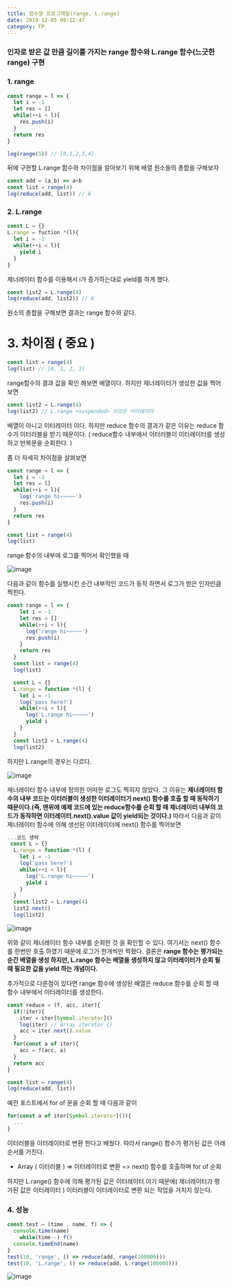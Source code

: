 ```yaml
---
title: 함수형 프로그래밍(range, L.range)
date: 2019-12-05 00:12:47
category: FP
---
```


### 인자로 받은 값 만큼 길이를 가지는 range 함수와 L.range 함수(느긋한 range) 구현

### 1. range

```javascript
const range = l => {
  let i = -1
  let res = []
  while(++i < l){
    res.push(i)
  }
  return res
}

log(range(5)) // [0,1,2,3,4]
```

뒤에 구현할 L.range 함수와 차이점을 알아보기 위해 배열 원소들의 총합을 구해보자

```javascript
const add = (a,b) => a+b
const list = range(4)
log(reduce(add, list)) // 6
```



### 2. L.range

```javascript
const L = {}
L.range = fuction *(l){
  let i = -1
  while(++i < l){
    yield i
  }
}
```

제너레이터 함수를 이용해서 i가 증가하는대로 yield를 하게 했다.

```javascript
const list2 = L.range(4)
log(reduce(add, list2)) // 6
```

원소의 총합을 구해보면 결과는 range 함수와 같다.



# 3. 차이점 ( 중요 )

```javascript
const list = range(4)
log(list) // [0, 1, 2, 3]
```

range함수의 결과 값을 확인 해보면 배열이다. 하지만 제너레이터가 생성한 값을 찍어보면

```javascript
const list2 = L.range(4)
log(list2) // L.range <suspended> 이것은 이터레이터
```

배열이 아니고 이터레이터 이다. 하지만 reduce 함수의 결과가 같은 이유는 reduce 함수가 이터러블을 받기 때문이다. ( reduce함수 내부에서 이터러블이 이터레이터를 생성하고 반복문을 순회한다. )

좀 더 자세히 차이점을 살펴보면

```javascript
const range = l => {
  let i = -1
  let res = []
  while(++i < l){
    log('range hi~~~~~')
    res.push(i)
  }
  return res
}

const list = range(4)
log(list)
```

range 함수의 내부에 로그를 찍어서 확인했을 때

![image](https://user-images.githubusercontent.com/39187116/70153638-a1c28d00-16f2-11ea-9815-93c7f4126243.png)

다음과 같이 함수를 실행시킨 순간 내부적인 코드가 동작 하면서 로그가 받은 인자만큼 찍힌다. 

```javascript
const range = l => {
    let i = -1
    let res = []
    while(++i < l){
      log('range hi~~~~~')
      res.push(i)
    }
    return res
  }
  const list = range(4)
  log(list)

  const L = {}
  L.range = function *(l) {
    let i = -1
    log('pass here?')
    while(++i < l){
      log('L.range hi~~~~~')
      yield i
    }
  }
  const list2 = L.range(4)
  log(list2)
```

하지만 L.range의 경우는 다르다.

![image](https://user-images.githubusercontent.com/39187116/70153876-f82fcb80-16f2-11ea-9189-651505d47ef3.png)

제너레이터 함수 내부에 정의한 어떠한 로그도 찍히지 않았다. 그 이유는 **제너레이터 함수의 내부 코드는 이터러블이 생성한 이터레이터가 next() 함수를 호출 할 때 동작하기 때문이다.(즉, 맨위에 예제 코드에 있는 reduce함수를 순회 할 때 제너레이터 내부의 코드가 동작하면 이터레이터.next().value 값이 yield되는 것이다.)** 따라서 다음과 같이 제너레이터 함수에 의해 생선된 이터레이터에 next() 함수를 찍어보면

```javascript
...코드 생략
 const L = {}
  L.range = function *(l) {
    let i = -1
    log('pass here?')
    while(++i < l){
      log('L.range hi~~~~~')
      yield i
    }
  }
  const list2 = L.range(4)
  list2.next()
  log(list2)
```



![image](https://user-images.githubusercontent.com/39187116/70154100-4a70ec80-16f3-11ea-9ebf-e1e7391598d5.png)

위와 같이 제너레이터 함수 내부를 순회한 것 을 확인할 수 있다. 여기서는 next() 함수를 한번만 호출 하였기 때문에 로그가 한개씩만 찍혔다. 결론은 **range 함수는 평가되는 순간 배열을 생성 하지만, L.range 함수는 배열을 생성하지 않고 이터레이터가 순회 될 때 필요한 값을 yield 하는 개념이다.**

추가적으로 다른점이 있다면 range 함수에 생성된 배열은 reduce 함수를 순회 할 때 함수 내부에서 이터레이터를 생성한다.

```javascript
const reduce = (f, acc, iter){
  if(!iter){
    iter = iter[Symbol.iterator]()
    log(iter) // Array iterator {}
    acc = iter.next().value
  }
  for(const a of iter){
    acc = f(acc, a)
  }
  return acc
}

const list = range(4)
log(reduce(add, list))
```

예전 포스트에서 for of 문을 순회 할 때 다음과 같이

```javascript
for(const a of iter[Symbol.iterator]()){
  ...
}
```

이터러블을 이터레이터로 변환 한다고 배웠다. 따라서 range() 함수가 평가된 값은 아래 순서를 거친다.

- Array ( 이터러블 ) => 이터레이터로 변환 => next() 함수를 호출하며 for of 순회 

하지만 L.range() 함수에 의해 평가된 값은 이터레이터 이기 때문에( 제너레이터가 평가된 값은 이터레이터 ) 이터러블이 이터레이터로 변환 되는 작업을 거치지 않는다.



### 4. 성능

```javascript
const test = (time , name, f) => {
  console.time(name)
  	while(time--) f()
  console.timeEnd(name)
}
test(10, 'range', () => reduce(add, range(100000)))
test(10, 'L.range', () => reduce(add, L.range(100000)))
```

![image](https://user-images.githubusercontent.com/39187116/70156720-b9e8db00-16f7-11ea-9b10-0ab3dfc9b73e.png)

